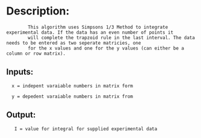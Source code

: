 # Description:

            This algorithm uses Simpsons 1/3 Method to integrate experimental data. If the data has an even number of points it 
            will complete the trapzoid rule in the last interval. The data needs to be entered as two seperate matricies, one 
            for the x values and one for the y values (can either be a column or row matrix). 

## Inputs:
      
      x = indepent varaiable numbers in matrix form
      
      y = depedent varaiable numbers in matrix from
      
## Output:
   
       I = value for integral for supplied experimental data
